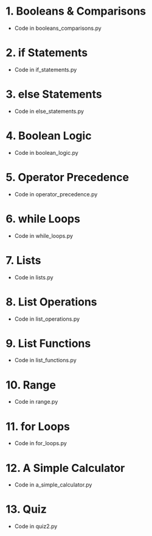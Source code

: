 # 1. Booleans & Comparisons

- Code in booleans_comparisons.py

# 2. if Statements

- Code in if_statements.py

# 3. else Statements

- Code in else_statements.py

# 4. Boolean Logic

- Code in boolean_logic.py

# 5. Operator Precedence

- Code in operator_precedence.py

# 6. while Loops

- Code in while_loops.py

# 7. Lists

- Code in lists.py

# 8. List Operations

- Code in list_operations.py

# 9. List Functions

- Code in list_functions.py

# 10. Range

- Code in range.py

# 11. for Loops

- Code in for_loops.py

# 12. A Simple Calculator

- Code in a_simple_calculator.py

# 13. Quiz

- Code in quiz2.py